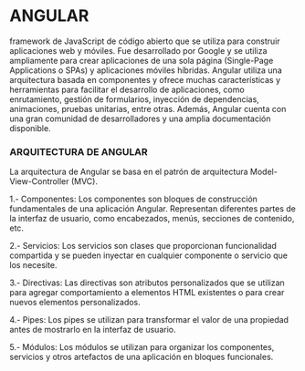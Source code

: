 # ANGULAR
framework de JavaScript de código abierto que se utiliza para construir aplicaciones web y móviles. Fue desarrollado por Google y se utiliza ampliamente para crear aplicaciones de una sola página (Single-Page Applications o SPAs) y aplicaciones móviles híbridas. Angular utiliza una arquitectura basada en componentes y ofrece muchas características y herramientas para facilitar el desarrollo de aplicaciones, como enrutamiento, gestión de formularios, inyección de dependencias, animaciones, pruebas unitarias, entre otras. Además, Angular cuenta con una gran comunidad de desarrolladores y una amplia documentación disponible.

### ARQUITECTURA DE ANGULAR
La arquitectura de Angular se basa en el patrón de arquitectura Model-View-Controller (MVC).

1.- Componentes: Los componentes son bloques de construcción fundamentales de una aplicación Angular. Representan diferentes partes de la interfaz de usuario, como encabezados, menús, secciones de contenido, etc.

2.- Servicios: Los servicios son clases que proporcionan funcionalidad compartida y se pueden inyectar en cualquier componente o servicio que los necesite.

3.- Directivas: Las directivas son atributos personalizados que se utilizan para agregar comportamiento a elementos HTML existentes o para crear nuevos elementos personalizados.

4.- Pipes: Los pipes se utilizan para transformar el valor de una propiedad antes de mostrarlo en la interfaz de usuario.

5.- Módulos: Los módulos se utilizan para organizar los componentes, servicios y otros artefactos de una aplicación en bloques funcionales.